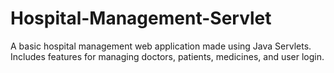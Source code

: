 # Hospital-Management-Servlet
A basic hospital management web application made using Java Servlets. Includes features for managing doctors, patients, medicines, and user login.
